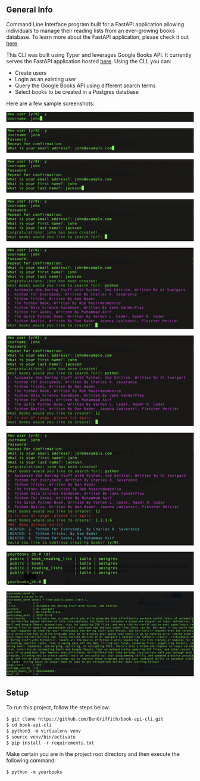 ## General Info

Command Line Interface program built for a FastAPI application allowing individuals to manage their reading lists from an ever-growing books database. To learn more about the FastAPI application, please check it out [here](https://github.com/BenGriffith/book-api).

This CLI was built using Typer and leverages Google Books API. It currently serves the FastAPI application hosted [here](https://yourbooks.bengriffith.dev/docs). Using the CLI, you can:

- Create users
- Login as an existing user
- Query the Google Books API using different search terms
- Select books to be created in a Postgres database

Here are a few sample screenshots:

![User](images/new_user.png "New User")

![User](images/email_address.png "Email")

![User](images/first_last_name.png "Name")

![User](images/user_created.png "User Created")

![Book](images/search.png "Book Search")

![Book](images/invalid_selection.png "Invalid")

![Book](images/book_creation.png "Book Creation")

![Book](images/db_tables.png "Database Tables")

![Book](images/db_books_entry.png "Book Entry")


## Setup

To run this project, follow the steps below:
```
$ git clone https://github.com/BenGriffith/book-api-cli.git
$ cd book-api-cli
$ python3 -m virtualenv venv
$ source venv/bin/activate
$ pip install -r requirements.txt
```

Make certain you are in the project root directory and then execute the following command:
```
$ python -m yourbooks
```